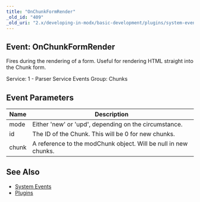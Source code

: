 ```yaml
---
title: "OnChunkFormRender"
_old_id: "409"
_old_uri: "2.x/developing-in-modx/basic-development/plugins/system-events/onchunkformrender"
---
```


## Event: OnChunkFormRender

Fires during the rendering of a form. Useful for rendering HTML straight into the Chunk form.

Service: 1 - Parser Service Events 
Group: Chunks

## Event Parameters

| Name  | Description                                                     |
| ----- | --------------------------------------------------------------- |
| mode  | Either 'new' or 'upd', depending on the circumstance.           |
| id    | The ID of the Chunk. This will be 0 for new chunks.             |
| chunk | A reference to the modChunk object. Will be null in new chunks. |

## See Also

- [System Events](extending-modx/plugins/system-events "System Events")
- [Plugins](extending-modx/plugins "Plugins")